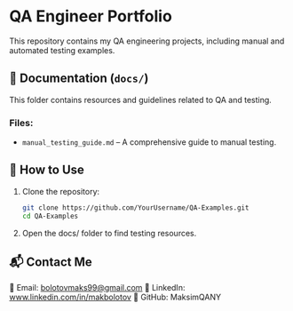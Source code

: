 # QA Engineer Portfolio  
This repository contains my QA engineering projects, including manual and automated testing examples.

## 📂 Documentation (`docs/`)  
This folder contains resources and guidelines related to QA and testing.  

### Files:  
- `manual_testing_guide.md` – A comprehensive guide to manual testing.  

## 🔧 How to Use  
1. Clone the repository:  
   ```bash
   git clone https://github.com/YourUsername/QA-Examples.git
   cd QA-Examples
   ```
2. Open the docs/ folder to find testing resources.
## 📬 Contact Me
📧 Email: bolotovmaks99@gmail.com
💼 LinkedIn: www.linkedin.com/in/makbolotov
🐙 GitHub: MaksimQANY
